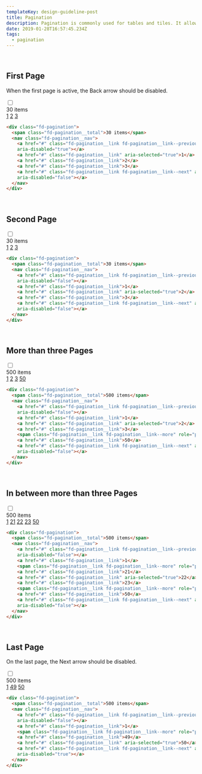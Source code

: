 ```yaml
---
templateKey: design-guideline-post
title: Pagination
description: Pagination is commonly used for tables and tiles. It allows users to see how many pages of content exist, to navigate and highlights which page they are currently viewing.
date: 2019-01-28T16:57:45.234Z
tags:
  - pagination
--- 
```


 

<br>

## First Page
When the first page is active, the Back arrow should be disabled.


<div class="fd-tile docs-component docs-component__">
    <label class="fd-form__label docs-component__bg-toggle" for="" title="Change Background">
      <span class="fd-toggle fd-toggle--xs fd-form__control">
        <input type="checkbox" name="" value="" id="" class="toggle-bg">
        <span class="fd-toggle__switch" role="presentation"></span>
      </span>
    </label>
    <div class="fd-tile__content">
<div class="fd-pagination">
  <span class="fd-pagination__total">30 items</span>
  <nav class="fd-pagination__nav">
    <a href="#" class="fd-pagination__link fd-pagination__link--previous" aria-label="Previous"
    aria-disabled="true"></a>
    <a href="#" class="fd-pagination__link" aria-selected="true">1</a>
    <a href="#" class="fd-pagination__link">2</a>
    <a href="#" class="fd-pagination__link">3</a>
    <a href="#" class="fd-pagination__link fd-pagination__link--next" aria-label="Next"
    aria-disabled="false"></a>
  </nav>
</div>
</div>
</div>

```html
<div class="fd-pagination">
  <span class="fd-pagination__total">30 items</span>
  <nav class="fd-pagination__nav">
    <a href="#" class="fd-pagination__link fd-pagination__link--previous" aria-label="Previous"
    aria-disabled="true"></a>
    <a href="#" class="fd-pagination__link" aria-selected="true">1</a>
    <a href="#" class="fd-pagination__link">2</a>
    <a href="#" class="fd-pagination__link">3</a>
    <a href="#" class="fd-pagination__link fd-pagination__link--next" aria-label="Next"
    aria-disabled="false"></a>
  </nav>
</div>
```




<br>

## Second Page


<div class="fd-tile docs-component docs-component__">
    <label class="fd-form__label docs-component__bg-toggle" for="" title="Change Background">
      <span class="fd-toggle fd-toggle--xs fd-form__control">
        <input type="checkbox" name="" value="" id="" class="toggle-bg">
        <span class="fd-toggle__switch" role="presentation"></span>
      </span>
    </label>
    <div class="fd-tile__content">
<div class="fd-pagination">
  <span class="fd-pagination__total">30 items</span>
  <nav class="fd-pagination__nav">
    <a href="#" class="fd-pagination__link fd-pagination__link--previous" aria-label="Previous"
    aria-disabled="false"></a>
    <a href="#" class="fd-pagination__link">1</a>
    <a href="#" class="fd-pagination__link" aria-selected="true">2</a>
    <a href="#" class="fd-pagination__link">3</a>
    <a href="#" class="fd-pagination__link fd-pagination__link--next" aria-label="Next"
    aria-disabled="false"></a>
  </nav>
</div>
</div>
</div>

```html
<div class="fd-pagination">
  <span class="fd-pagination__total">30 items</span>
  <nav class="fd-pagination__nav">
    <a href="#" class="fd-pagination__link fd-pagination__link--previous" aria-label="Previous"
    aria-disabled="false"></a>
    <a href="#" class="fd-pagination__link">1</a>
    <a href="#" class="fd-pagination__link" aria-selected="true">2</a>
    <a href="#" class="fd-pagination__link">3</a>
    <a href="#" class="fd-pagination__link fd-pagination__link--next" aria-label="Next"
    aria-disabled="false"></a>
  </nav>
</div>
```




<br>

## More than three Pages


<div class="fd-tile docs-component docs-component__">
    <label class="fd-form__label docs-component__bg-toggle" for="" title="Change Background">
      <span class="fd-toggle fd-toggle--xs fd-form__control">
        <input type="checkbox" name="" value="" id="" class="toggle-bg">
        <span class="fd-toggle__switch" role="presentation"></span>
      </span>
    </label>
    <div class="fd-tile__content">
<div class="fd-pagination">
  <span class="fd-pagination__total">500 items</span>
  <nav class="fd-pagination__nav">
    <a href="#" class="fd-pagination__link fd-pagination__link--previous" aria-label="Previous"
    aria-disabled="false"></a>
    <a href="#" class="fd-pagination__link">1</a>
    <a href="#" class="fd-pagination__link" aria-selected="true">2</a>
    <a href="#" class="fd-pagination__link">3</a>
    <span class="fd-pagination__link fd-pagination__link--more" role="presentation"></span>
    <a href="#" class="fd-pagination__link">50</a>
    <a href="#" class="fd-pagination__link fd-pagination__link--next" aria-label="Next"
    aria-disabled="false"></a>
  </nav>
</div>
</div>
</div>

```html
<div class="fd-pagination">
  <span class="fd-pagination__total">500 items</span>
  <nav class="fd-pagination__nav">
    <a href="#" class="fd-pagination__link fd-pagination__link--previous" aria-label="Previous"
    aria-disabled="false"></a>
    <a href="#" class="fd-pagination__link">1</a>
    <a href="#" class="fd-pagination__link" aria-selected="true">2</a>
    <a href="#" class="fd-pagination__link">3</a>
    <span class="fd-pagination__link fd-pagination__link--more" role="presentation"></span>
    <a href="#" class="fd-pagination__link">50</a>
    <a href="#" class="fd-pagination__link fd-pagination__link--next" aria-label="Next"
    aria-disabled="false"></a>
  </nav>
</div>
```




<br>

## In between more than three Pages


<div class="fd-tile docs-component docs-component__">
    <label class="fd-form__label docs-component__bg-toggle" for="" title="Change Background">
      <span class="fd-toggle fd-toggle--xs fd-form__control">
        <input type="checkbox" name="" value="" id="" class="toggle-bg">
        <span class="fd-toggle__switch" role="presentation"></span>
      </span>
    </label>
    <div class="fd-tile__content">
<div class="fd-pagination">
  <span class="fd-pagination__total">500 items</span>
  <nav class="fd-pagination__nav">
    <a href="#" class="fd-pagination__link fd-pagination__link--previous" aria-label="Previous"
    aria-disabled="false"></a>
    <a href="#" class="fd-pagination__link">1</a>
    <span class="fd-pagination__link fd-pagination__link--more" role="presentation"></span>
    <a href="#" class="fd-pagination__link">21</a>
    <a href="#" class="fd-pagination__link" aria-selected="true">22</a>
    <a href="#" class="fd-pagination__link">23</a>
    <span class="fd-pagination__link fd-pagination__link--more" role="presentation"></span>
    <a href="#" class="fd-pagination__link">50</a>
    <a href="#" class="fd-pagination__link fd-pagination__link--next" aria-label="Next"
    aria-disabled="false"></a>
  </nav>
</div>
</div>
</div>

```html
<div class="fd-pagination">
  <span class="fd-pagination__total">500 items</span>
  <nav class="fd-pagination__nav">
    <a href="#" class="fd-pagination__link fd-pagination__link--previous" aria-label="Previous"
    aria-disabled="false"></a>
    <a href="#" class="fd-pagination__link">1</a>
    <span class="fd-pagination__link fd-pagination__link--more" role="presentation"></span>
    <a href="#" class="fd-pagination__link">21</a>
    <a href="#" class="fd-pagination__link" aria-selected="true">22</a>
    <a href="#" class="fd-pagination__link">23</a>
    <span class="fd-pagination__link fd-pagination__link--more" role="presentation"></span>
    <a href="#" class="fd-pagination__link">50</a>
    <a href="#" class="fd-pagination__link fd-pagination__link--next" aria-label="Next"
    aria-disabled="false"></a>
  </nav>
</div>
```




<br>

## Last Page
On the last page, the Next arrow should be disabled.


<div class="fd-tile docs-component docs-component__">
    <label class="fd-form__label docs-component__bg-toggle" for="" title="Change Background">
      <span class="fd-toggle fd-toggle--xs fd-form__control">
        <input type="checkbox" name="" value="" id="" class="toggle-bg">
        <span class="fd-toggle__switch" role="presentation"></span>
      </span>
    </label>
    <div class="fd-tile__content">
<div class="fd-pagination">
  <span class="fd-pagination__total">500 items</span>
  <nav class="fd-pagination__nav">
    <a href="#" class="fd-pagination__link fd-pagination__link--previous" aria-label="Previous"
    aria-disabled="false"></a>
    <a href="#" class="fd-pagination__link">1</a>
    <span class="fd-pagination__link fd-pagination__link--more" role="presentation"></span>
    <a href="#" class="fd-pagination__link">49</a>
    <a href="#" class="fd-pagination__link" aria-selected="true">50</a>
    <a href="#" class="fd-pagination__link fd-pagination__link--next" aria-label="Next"
    aria-disabled="true"></a>
  </nav>
</div>
</div>
</div>

```html
<div class="fd-pagination">
  <span class="fd-pagination__total">500 items</span>
  <nav class="fd-pagination__nav">
    <a href="#" class="fd-pagination__link fd-pagination__link--previous" aria-label="Previous"
    aria-disabled="false"></a>
    <a href="#" class="fd-pagination__link">1</a>
    <span class="fd-pagination__link fd-pagination__link--more" role="presentation"></span>
    <a href="#" class="fd-pagination__link">49</a>
    <a href="#" class="fd-pagination__link" aria-selected="true">50</a>
    <a href="#" class="fd-pagination__link fd-pagination__link--next" aria-label="Next"
    aria-disabled="true"></a>
  </nav>
</div>
```




